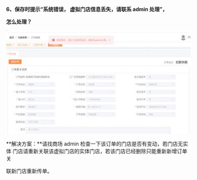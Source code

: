 <a name="bookmark73"></a>**6、保存时提示“系统错误， 虚拟门店信息丢失，请联系 admin 处理”，**

**怎么处理？**

![](Aspose.Words.f073ab4e-b9b0-4572-abf9-99142e4fa10e.004.jpeg)

**解决方案：**请找商场 admin 检查一下该订单的门店是否有变动，若门店无实体 门店请重新关联该虚拟门店的实体门店，若该门店已经删除只能重新新增订单关

联新门店重新传单。


